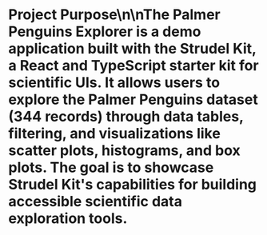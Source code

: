 # Project Purpose\n\nThe Palmer Penguins Explorer is a demo application built with the Strudel Kit, a React and TypeScript starter kit for scientific UIs. It allows users to explore the Palmer Penguins dataset (344 records) through data tables, filtering, and visualizations like scatter plots, histograms, and box plots. The goal is to showcase Strudel Kit's capabilities for building accessible scientific data exploration tools.
